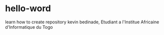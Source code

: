 # hello-word
learn how to create repository
kevin bedinade, Etudiant a l'Institue Africaine d'Informatique du Togo
